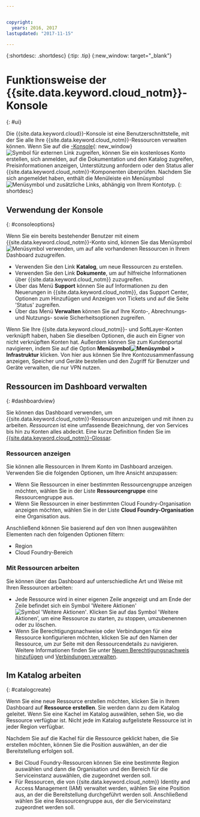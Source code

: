 ```yaml
---


copyright:
  years: 2016, 2017
lastupdated: "2017-11-15"

---
```


{:shortdesc: .shortdesc}
{:tip: .tip}
{:new_window: target="_blank"}

# Funktionsweise der {{site.data.keyword.cloud_notm}}-Konsole
{: #ui}

Die {{site.data.keyword.cloud}}-Konsole ist eine Benutzerschnittstelle, mit der Sie alle Ihre {{site.data.keyword.cloud_notm}}-Ressourcen verwalten können. Wenn Sie auf die [-Konsole](https://console.bluemix.net){: new_window}  ![Symbol für externen Link](../icons/launch-glyph.svg "Symbol für externen Link") zugreifen, können Sie ein kostenloses Konto erstellen, sich anmelden, auf die Dokumentation und den Katalog zugreifen, Preisinformationen anzeigen, Unterstützung anfordern oder den Status aller {{site.data.keyword.cloud_notm}}-Komponenten überprüfen. Nachdem Sie sich angemeldet haben, enthält die Menüleiste ein Menüsymbol ![Menüsymbol](../icons/icon_hamburger.svg) und zusätzliche Links, abhängig von Ihrem Kontotyp.
{: shortdesc}

## Verwendung der Konsole
{: #consoleoptions}

Wenn Sie ein bereits bestehender Benutzer mit einem {{site.data.keyword.cloud_notm}}-Konto sind, können Sie das Menüsymbol ![Menüsymbol](../icons/icon_hamburger.svg) verwenden, um auf alle vorhandenen Ressourcen in Ihrem Dashboard zuzugreifen. 
  * Verwenden Sie den Link **Katalog**, um neue Ressourcen zu erstellen.
  * Verwenden Sie den Link **Dokumente**, um auf hilfreiche Informationen über {{site.data.keyword.cloud_notm}} zuzugreifen.
  * Über das Menü **Support** können Sie auf Informationen zu den Neuerungen in {{site.data.keyword.cloud_notm}}, das Support Center, Optionen zum Hinzufügen und Anzeigen von Tickets und auf die Seite 'Status' zugreifen.
  * Über das Menü **Verwalten** können Sie auf Ihre Konto-, Abrechnungs- und Nutzungs- sowie Sicherheitsoptionen zugreifen.

Wenn Sie Ihre {{site.data.keyword.cloud_notm}}- und SoftLayer-Konten verknüpft haben, haben Sie dieselben Optionen, die auch ein Eigner von nicht verknüpften Konten hat. Außerdem können Sie zum Kundenportal navigieren, indem Sie auf die Option **Menüsymbol![Menüsymbol](../icons/icon_hamburger.svg) > Infrastruktur** klicken. Von hier aus können Sie Ihre Kontozusammenfassung anzeigen, Speicher und Geräte bestellen und den Zugriff für Benutzer und Geräte verwalten, die nur VPN nutzen. 

## Ressourcen im Dashboard verwalten
{: #dashboardview}

Sie können das Dashboard verwenden, um {{site.data.keyword.cloud_notm}}-Ressourcen anzuzeigen und mit ihnen zu arbeiten. *Ressourcen* ist eine umfassende Bezeichnung, der von Services bis hin zu Konten alles abdeckt. Eine kurze Definition finden Sie im [ {{site.data.keyword.cloud_notm}}-Glossar](/docs/overview/glossary/index.html#glossr).

### Ressourcen anzeigen

Sie können alle Ressourcen in Ihrem Konto im Dashboard anzeigen. Verwenden Sie die folgenden Optionen, um Ihre Ansicht anzupassen:

  * Wenn Sie Ressourcen in einer bestimmten Ressourcengruppe anzeigen möchten, wählen Sie in der Liste **Ressourcengruppe** eine Ressourcengruppe aus. 
  * Wenn Sie Ressourcen in einer bestimmten Cloud Foundry-Organisation anzeigen möchten, wählen Sie in der Liste **Cloud Foundry-Organisation** eine Organisation aus. 

Anschließend können Sie basierend auf den von Ihnen ausgewählten Elementen nach den folgenden Optionen filtern:

  * Region
  * Cloud Foundry-Bereich
  
### Mit Ressourcen arbeiten

Sie können über das Dashboard auf unterschiedliche Art und Weise mit Ihren Ressourcen arbeiten:

  * Jede Ressource wird in einer eigenen Zeile angezeigt und am Ende der Zeile befindet sich ein Symbol 'Weitere Aktionen' ![Symbol 'Weitere Aktionen'](../icons/overflow-menu.svg). Klicken Sie auf das Symbol 'Weitere Aktionen', um eine Ressource zu starten, zu stoppen, umzubenennen oder zu löschen. 
  * Wenn Sie Berechtigungsnachweise oder Verbindungen für eine Ressource konfigurieren möchten, klicken Sie auf den Namen der Ressource, um zur Seite mit den Ressourcendetails zu navigieren. Weitere Informationen finden Sie unter [Neuen Berechtigungsnachweis hinzufügen](/docs/services/service_credentials.html) und [Verbindungen verwalten](/docs/manageapps/connecting_apps.html). 

## Im Katalog arbeiten
{: #catalogcreate}

Wenn Sie eine neue Ressource erstellen möchten, klicken Sie in Ihrem Dashboard auf **Ressource erstellen**. Sie werden dann zu dem Katalog geleitet. Wenn Sie eine Kachel im Katalog auswählen, sehen Sie, wo die Ressource verfügbar ist. Nicht jede im Katalog aufgelistete Ressource ist in jeder Region verfügbar.  

Nachdem Sie auf die Kachel für die Ressource geklickt haben, die Sie erstellen möchten, können Sie die Position auswählen, an der die Bereitstellung erfolgen soll. 

  * Bei Cloud Foundry-Ressourcen können Sie eine bestimmte Region auswählen und dann die Organisation und den Bereich für die Serviceinstanz auswählen, die zugeordnet werden soll.
  * Für Ressourcen, die von {{site.data.keyword.cloud_notm}} Identity and Access Management (IAM) verwaltet werden, wählen Sie eine Position aus, an der die Bereitstellung durchgeführt werden soll. Anschließend wählen Sie eine Ressourcengruppe aus, der die Serviceinstanz zugeordnet werden soll.
